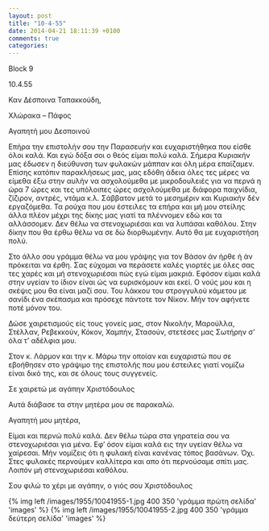 ```yaml
---
layout: post
title: "10-4-55"
date: 2014-04-21 18:11:39 +0100
comments: true
categories:
---
```


Block 9

10.4.55

Καν Δέσποινα Ταπακκούδη,

 Χλώρακα – Πάφος

Αγαπητή μου Δεσποινού

Επήρα την επιστολήν σου την Παρασευήν και ευχαριστήθηκα που είσθε όλοι καλά. Και εγώ δόξα σοι ο θεός είμαι πολύ καλά. Σήμερα Κυριακήν μας έδωσεν η διεύθυνση των φυλακών μάππαν και όλη μέρα επαίζαμεν. Επίσης κατόπιν παρακλήσεως μας, μας εδόθη άδεια όλες τες μέρες να είμεθα έξω στην αυλήν να ασχολούμεθα με μικροδουλειές για να περνά η ώρα 7 ώρες και τες υπόλοιπες ώρες ασχολούμεθα με διάφορα παιχνίδια, ζίζιρον, αντρές, ντάμα κ.λ. Σάββατον μετά το μεσημέριν και Κυριακήν δέν εργαζόμεθα. Τα ρούχα που μου έστειλες τα επήρα και μή μου στείλης άλλα πλέον μέχρι της δίκης μας γιατί τα πλέννομεν εδώ και τα αλλάσσομεν. Δεν θέλω να στενοχωριέσαι και να λυπάσαι καθόλου. Στην δίκην που θα έρθω θέλω να σε δώ διορθωμένην. Αυτό θα με ευχαριστήση πολύ.

Στο άλλο σου γράμμα θέλω να μου γράψης για τον Βάσον άν ήρθε ή
άν πρόκειται να έρθη. Σας εύχομαι να περάσετε καλές γιορτές με όλες σας τες χαρές και μή στενοχωριέσαι πώς εγώ είμαι μακριά. Εφόσον είμαι καλά στην υγείαν το ίδιον είναι ώς να ευρισκόμουν και εκεί. Ο νούς μου και η σκέψις μου θα είναι μαζί σου. Του λάκκου του στρογγυλού κάμετου με σανίδι ένα σκέπασμα και πρόσεχε πάντοτε τον Νίκον. Μήν τον αφήνετε ποτέ μόνον του.

Δώσε χαιρετισμούς είς τους γονείς μας, στον Νικολήν, Μαρούλλα, Στέλλαν, Ρεβεκκούν, Κόκον, Χαμπήν, Στασούν, στετέσες μας Σωτήρην σ’ όλα τ’ αδέλφια μου.

Στον κ. Λάρμον και την κ. Μάρω την οποίαν και ευχαριστώ που σε εβοήθησεν στο γράψιμο της επιστολής που μου έστειλες γιατί νομίζω είναι δικό της, και σε όλους τους συγγενείς.

Σε χαιρετώ με αγάπην Χριστόδουλος

Αυτά διάβασε τα στην μητέρα μου σε παρακαλώ.

Αγαπητή μου μητέρα,

Είμαι και περνώ πολύ καλά. Δεν θέλω τώρα στα γηρατεία σου να στενοχωριέσαι για μένα. Εφ’ όσον είμαι καλά εις την υγείαν θέλω να χαίρεσαι. Μήν νομίζεις ότι η φυλακή είναι κανένας τόπος βασάνων. Όχι. Στες φυλακές περνούμεν καλλίτερα και απο ότι περνούσαμε σπίτι μας. Λοιπόν μή στενοχωριέσαι καθόλου.

Σου φιλώ το χέρι με αγάπην, ο γιός σου Χριστόδουλος


{% img left /images/1955/10041955-1.jpg 400 350 'γράμμα πρώτη σελίδα' 'images' %}
{% img left /images/1955/10041955-2.jpg 400 350 'γράμμα δεύτερη σελίδα' 'images' %}
